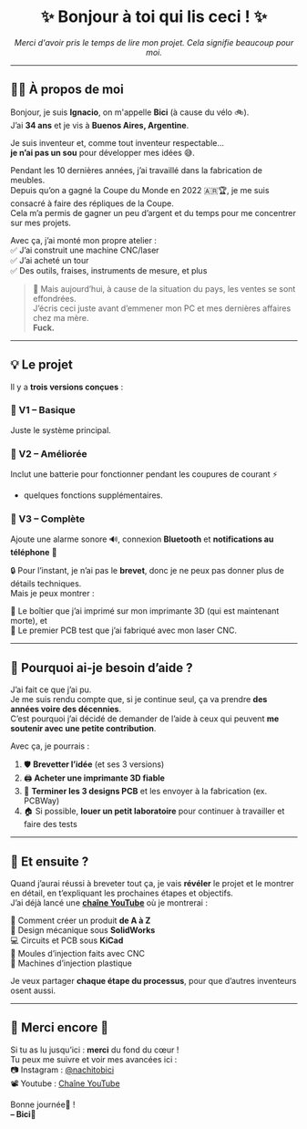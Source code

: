 <h1 align="center">✨ Bonjour à toi qui lis ceci ! ✨</h1>

<p align="center"><i>Merci d'avoir pris le temps de lire mon projet. Cela signifie beaucoup pour moi.</i></p>

---

## 🙋‍♂️ À propos de moi

Bonjour, je suis **Ignacio**, on m'appelle **Bici** (à cause du vélo 🚲).  
J’ai **34 ans** et je vis à **Buenos Aires, Argentine**.

Je suis inventeur et, comme tout inventeur respectable...  
**je n’ai pas un sou** pour développer mes idées 😅.

Pendant les 10 dernières années, j’ai travaillé dans la fabrication de meubles.  
Depuis qu’on a gagné la Coupe du Monde en 2022 🇦🇷🏆, je me suis consacré à faire des répliques de la Coupe.  
Cela m’a permis de gagner un peu d’argent et du temps pour me concentrer sur mes projets.

Avec ça, j’ai monté mon propre atelier :  
✅ J’ai construit une machine CNC/laser  
✅ J’ai acheté un tour  
✅ Des outils, fraises, instruments de mesure, et plus

> 🧨 Mais aujourd’hui, à cause de la situation du pays, les ventes se sont effondrées.  
J’écris ceci juste avant d’emmener mon PC et mes dernières affaires chez ma mère.  
**Fuck.**

---

## 💡 Le projet

Il y a **trois versions conçues** :

### 🔹 V1 – Basique  
Juste le système principal.

### 🔸 V2 – Améliorée  
Inclut une batterie pour fonctionner pendant les coupures de courant ⚡  
+ quelques fonctions supplémentaires.

### 🔺 V3 – Complète  
Ajoute une alarme sonore 🔊, connexion **Bluetooth** et **notifications au téléphone** 📲

🔒 Pour l’instant, je n’ai pas le **brevet**, donc je ne peux pas donner plus de détails techniques.  
Mais je peux montrer :

🧩 Le boîtier que j’ai imprimé sur mon imprimante 3D (qui est maintenant morte), et  
💾 Le premier PCB test que j’ai fabriqué avec mon laser CNC.

---

## 🤝 Pourquoi ai-je besoin d’aide ?

J’ai fait ce que j’ai pu.  
Je me suis rendu compte que, si je continue seul, ça va prendre **des années voire des décennies**.  
C’est pourquoi j’ai décidé de demander de l’aide à ceux qui peuvent **me soutenir avec une petite contribution**.

Avec ça, je pourrais :

1. 🛡 **Brevetter l’idée** (et ses 3 versions)  
2. 🖨 **Acheter une imprimante 3D fiable**  
3. 📐 **Terminer les 3 designs PCB** et les envoyer à la fabrication (ex. PCBWay)  
4. 🏠 Si possible, **louer un petit laboratoire** pour continuer à travailler et faire des tests

---

## 🚀 Et ensuite ?

Quand j’aurai réussi à breveter tout ça, je vais **révéler** le projet et le montrer en détail, en t’expliquant les prochaines étapes et objectifs.  
J’ai déjà lancé une **[chaîne YouTube](https://www.youtube.com/@BissiclettasLaboratory)** où je montrerai :

🧠 Comment créer un produit **de A à Z**  
🧩 Design mécanique sous **SolidWorks**  
💻 Circuits et PCB sous **KiCad**  
🔩 Moules d’injection faits avec CNC  
🥽 Machines d’injection plastique

Je veux partager **chaque étape du processus**, pour que d’autres inventeurs osent aussi.

---

## 💬 Merci encore 🙏

Si tu as lu jusqu’ici : **merci** du fond du cœur !  
Tu peux me suivre et voir mes avancées ici :  
📷 Instagram : [@nachitobici](https://instagram.com/nachitobici)  
📽 Youtube : [Chaîne YouTube](https://www.youtube.com/@BissiclettasLaboratory)

Bonne journée🦾 !  
**– Bici**💚
